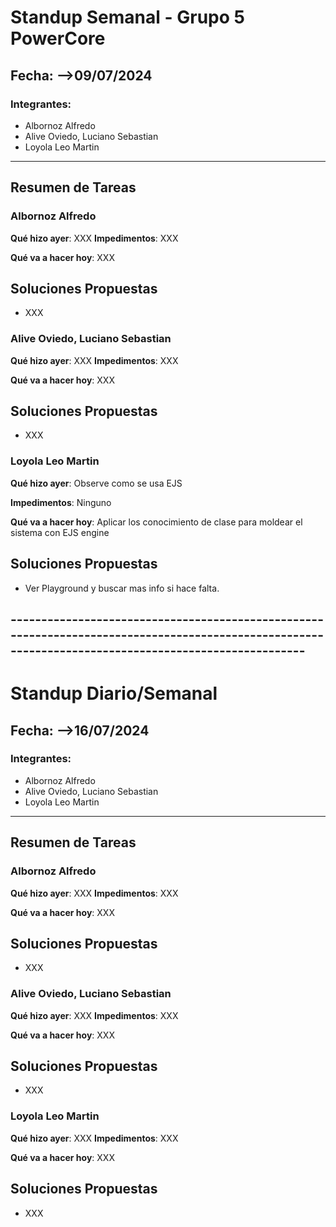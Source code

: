 # Standup Semanal - Grupo 5 PowerCore

## Fecha: -->09/07/2024

### Integrantes:
- Albornoz Alfredo
- Alive Oviedo, Luciano Sebastian
- Loyola Leo Martin

---

## Resumen de Tareas

### Albornoz Alfredo
**Qué hizo ayer**: XXX
**Impedimentos**: XXX

**Qué va a hacer hoy**: XXX

## Soluciones Propuestas
- XXX


### Alive Oviedo, Luciano Sebastian
**Qué hizo ayer**: XXX
**Impedimentos**: XXX

**Qué va a hacer hoy**: XXX

## Soluciones Propuestas
- XXX


### Loyola Leo Martin
**Qué hizo ayer**: Observe como se usa EJS

**Impedimentos**: Ninguno 

**Qué va a hacer hoy**: Aplicar los conocimiento de clase para moldear el sistema con EJS engine

## Soluciones Propuestas
- Ver Playground y buscar mas info si hace falta.



## ------------------------------------------------------------------------------------------------------------------------------------------------------
# Standup Diario/Semanal

## Fecha: -->16/07/2024

### Integrantes:
- Albornoz Alfredo
- Alive Oviedo, Luciano Sebastian
- Loyola Leo Martin

---

## Resumen de Tareas

### Albornoz Alfredo
**Qué hizo ayer**: XXX
**Impedimentos**: XXX

**Qué va a hacer hoy**: XXX

## Soluciones Propuestas
- XXX

### Alive Oviedo, Luciano Sebastian
**Qué hizo ayer**: XXX
**Impedimentos**: XXX

**Qué va a hacer hoy**: XXX

## Soluciones Propuestas
- XXX

### Loyola Leo Martin
**Qué hizo ayer**: XXX
**Impedimentos**: XXX

**Qué va a hacer hoy**: XXX

## Soluciones Propuestas
- XXX


